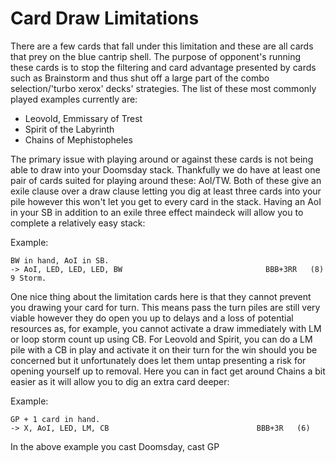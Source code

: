 # Card Draw Limitations

There are a few cards that fall under this limitation and these
are all cards that prey on the blue cantrip shell. The purpose
of opponent's running these cards is to stop the filtering and card
advantage presented by cards such as Brainstorm and thus shut off a
large part of the combo selection/'turbo xerox' decks' strategies.
The list of these most commonly played examples currently are:  

- Leovold, Emmissary of Trest  
- Spirit of the Labyrinth  
- Chains of Mephistopheles  

The primary issue with playing around or against these cards is not being
able to draw into your Doomsday stack. Thankfully we do have at least one
pair of cards suited for playing around these: AoI/TW. Both of these give
an exile clause over a draw clause letting you dig at least three cards into
your pile however this won't let you get to every card in the stack. Having an
AoI in your SB in addition to an exile three effect maindeck will allow you to
complete a relatively easy stack:  

Example:  

```
BW in hand, AoI in SB.
-> AoI, LED, LED, LED, BW                                BBB+3RR   (8)   9 Storm.
```

One nice thing about the limitation cards here is that they cannot prevent you drawing
your card for turn. This means pass the turn piles are still very viable however they
do open you up to delays and a loss of potential resources as, for example, you cannot 
activate a draw immediately with LM or loop storm count up using CB. For Leovold and Spirit,
you can do a LM pile with a CB in play and activate it on their turn for the win should you
be concerned but it unfortunately does let them untap presenting a risk for opening yourself
up to removal. Here you can in fact get around Chains a bit easier as it will allow you to dig
an extra card deeper:  


Example:  

```
GP + 1 card in hand.
-> X, AoI, LED, LM, CB                                 BBB+3R   (6)
```

In the above example you cast Doomsday, cast GP
